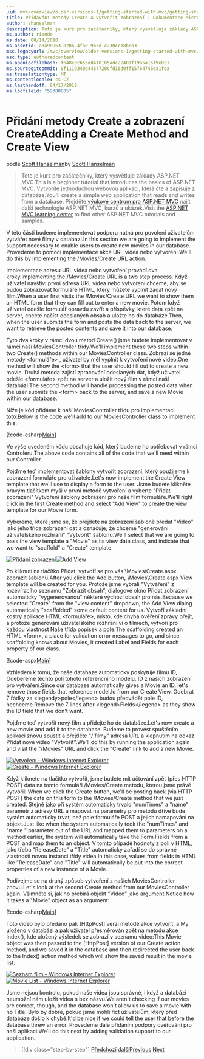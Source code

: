 ```yaml
---
uid: mvc/overview/older-versions-1/getting-started-with-mvc/getting-started-with-mvc-part6
title: Přidávání metody Create a vytvořit zobrazení | Dokumentace Microsoftu
author: shanselman
description: Toto je kurz pro začátečníky, který vysvětluje základy ASP.NET MVC. Vytvořte jednoduchou webovou aplikaci, která čte a zapisuje z databáze.
ms.author: riande
ms.date: 08/14/2010
ms.assetid: a3a90963-0286-4fa0-9b3d-c230cc18b0a3
msc.legacyurl: /mvc/overview/older-versions-1/getting-started-with-mvc/getting-started-with-mvc-part6
msc.type: authoredcontent
ms.openlocfilehash: f648e0cb53dd410105adc22401f19a5a15f9e8c1
ms.sourcegitcommit: 0f1119340e4464720cfd16d0ff15764746ea1fea
ms.translationtype: MT
ms.contentlocale: cs-CZ
ms.lasthandoff: 04/17/2019
ms.locfileid: "59380805"
---
```

# <a name="adding-a-create-method-and-create-view"></a><span data-ttu-id="da8b1-104">Přidání metody Create a zobrazení Create</span><span class="sxs-lookup"><span data-stu-id="da8b1-104">Adding a Create Method and Create View</span></span>

<span data-ttu-id="da8b1-105">podle [Scott Hanselman](https://github.com/shanselman)</span><span class="sxs-lookup"><span data-stu-id="da8b1-105">by [Scott Hanselman](https://github.com/shanselman)</span></span>

> <span data-ttu-id="da8b1-106">Toto je kurz pro začátečníky, který vysvětluje základy ASP.NET MVC.</span><span class="sxs-lookup"><span data-stu-id="da8b1-106">This is a beginner tutorial that introduces the basics of ASP.NET MVC.</span></span> <span data-ttu-id="da8b1-107">Vytvoříte jednoduchou webovou aplikaci, která čte a zapisuje z databáze.</span><span class="sxs-lookup"><span data-stu-id="da8b1-107">You'll create a simple web application that reads and writes from a database.</span></span> <span data-ttu-id="da8b1-108">Přejděte [výukové centrum pro ASP.NET MVC](../../../index.md) najít další technologie ASP.NET MVC, kurzů a ukázek.</span><span class="sxs-lookup"><span data-stu-id="da8b1-108">Visit the [ASP.NET MVC learning center](../../../index.md) to find other ASP.NET MVC tutorials and samples.</span></span>


<span data-ttu-id="da8b1-109">V této části budeme implementovat podporu nutná pro povolení uživatelům vytvářet nové filmy v databázi.</span><span class="sxs-lookup"><span data-stu-id="da8b1-109">In this section we are going to implement the support necessary to enable users to create new movies in our database.</span></span> <span data-ttu-id="da8b1-110">Provedeme to pomocí implementace akce URL videa nebo vytvoření.</span><span class="sxs-lookup"><span data-stu-id="da8b1-110">We'll do this by implementing the /Movies/Create URL action.</span></span>

<span data-ttu-id="da8b1-111">Implementace adresu URL videa nebo vytvoření provádí dva kroky.</span><span class="sxs-lookup"><span data-stu-id="da8b1-111">Implementing the /Movies/Create URL is a two step process.</span></span> <span data-ttu-id="da8b1-112">Když uživatel navštíví první adresa URL videa nebo vytvoření chceme, aby se budou zobrazovat formuláře HTML, který můžete vyplnit zadat nový film.</span><span class="sxs-lookup"><span data-stu-id="da8b1-112">When a user first visits the /Movies/Create URL we want to show them an HTML form that they can fill out to enter a new movie.</span></span> <span data-ttu-id="da8b1-113">Potom když uživatel odešle formulář opravdu zavřít a příspěvky, které data zpět na server, chcete načíst odeslaných obsah a uložte ho do databáze.</span><span class="sxs-lookup"><span data-stu-id="da8b1-113">Then, when the user submits the form and posts the data back to the server, we want to retrieve the posted contents and save it into our database.</span></span>

<span data-ttu-id="da8b1-114">Tyto dva kroky v rámci dvou metod Create() jsme budete implementovat v rámci naší MoviesController třídy.</span><span class="sxs-lookup"><span data-stu-id="da8b1-114">We'll implement these two steps within two Create() methods within our MoviesController class.</span></span> <span data-ttu-id="da8b1-115">Zobrazí se jedné metody &lt;formuláře&gt; , uživatel by měl vyplnit k vytvoření nové video.</span><span class="sxs-lookup"><span data-stu-id="da8b1-115">One method will show the &lt;form&gt; that the user should fill out to create a new movie.</span></span> <span data-ttu-id="da8b1-116">Druhá metoda zajistí zpracování odeslaných dat, když uživatel odešle &lt;formuláře&gt; zpět na server a uložit nový film v rámci naší databázi.</span><span class="sxs-lookup"><span data-stu-id="da8b1-116">The second method will handle processing the posted data when the user submits the &lt;form&gt; back to the server, and save a new Movie within our database.</span></span>

<span data-ttu-id="da8b1-117">Níže je kód přidáme k naší MoviesController třídu pro implementaci toto:</span><span class="sxs-lookup"><span data-stu-id="da8b1-117">Below is the code we'll add to our MoviesController class to implement this:</span></span>

[!code-csharp[Main](getting-started-with-mvc-part6/samples/sample1.cs)]

<span data-ttu-id="da8b1-118">Ve výše uvedeném kódu obsahuje kód, který budeme ho potřebovat v rámci Kontroleru.</span><span class="sxs-lookup"><span data-stu-id="da8b1-118">The above code contains all of the code that we'll need within our Controller.</span></span>

<span data-ttu-id="da8b1-119">Pojďme teď implementovat šablony vytvořit zobrazení, který použijeme k zobrazení formuláře pro uživatele.</span><span class="sxs-lookup"><span data-stu-id="da8b1-119">Let's now implement the Create View template that we'll use to display a form to the user.</span></span> <span data-ttu-id="da8b1-120">Jsme budete klikněte pravým tlačítkem myši v první metodě vytvoření a vyberte "Přidat zobrazení" Vytvoření šablony zobrazení pro naše film formuláře.</span><span class="sxs-lookup"><span data-stu-id="da8b1-120">We'll right click in the first Create method and select "Add View" to create the view template for our Movie form.</span></span>

<span data-ttu-id="da8b1-121">Vybereme, které jsme se, že přejdete na zobrazení šabloně předat "Video" jako jeho třída zobrazení dat a označuje, že chceme "generování uživatelského rozhraní" "Vytvořit" šablonu.</span><span class="sxs-lookup"><span data-stu-id="da8b1-121">We'll select that we are going to pass the view template a "Movie" as its view data class, and indicate that we want to "scaffold" a "Create" template.</span></span>

<span data-ttu-id="da8b1-122">[![Přidání zobrazení](getting-started-with-mvc-part6/_static/image2.png)](getting-started-with-mvc-part6/_static/image1.png)</span><span class="sxs-lookup"><span data-stu-id="da8b1-122">[![Add View](getting-started-with-mvc-part6/_static/image2.png)](getting-started-with-mvc-part6/_static/image1.png)</span></span>

<span data-ttu-id="da8b1-123">Po kliknutí na tlačítko Přidat, vytvoří se pro vás \Movies\Create.aspx zobrazit šablonu.</span><span class="sxs-lookup"><span data-stu-id="da8b1-123">After you click the Add button, \Movies\Create.aspx View template will be created for you.</span></span> <span data-ttu-id="da8b1-124">Protože jsme vybrali "Vytváření" z rozevíracího seznamu "Zobrazit obsah", dialogové okno Přidat zobrazení automaticky "vygenerovanou" některé výchozí obsah pro nás.</span><span class="sxs-lookup"><span data-stu-id="da8b1-124">Because we selected "Create" from the "view content" dropdown, the Add View dialog automatically "scaffolded" some default content for us.</span></span> <span data-ttu-id="da8b1-125">Vytvoří základní kostry aplikace HTML &lt;formuláře&gt;, místo, kde chyba ověření zprávy přejít, a protože generování uživatelského rozhraní ví o filmech, vytvoří pro každou vlastnost Naše třída popisek a pole.</span><span class="sxs-lookup"><span data-stu-id="da8b1-125">The scaffolding created an HTML &lt;form&gt;, a place for validation error messages to go, and since scaffolding knows about Movies, it created Label and Fields for each property of our class.</span></span>

[!code-aspx[Main](getting-started-with-mvc-part6/samples/sample2.aspx)]

<span data-ttu-id="da8b1-126">Vzhledem k tomu, že naše databáze automaticky poskytuje filmu ID, Odebereme těchto polí tohoto referenčního modelu. ID z našich zobrazení pro vytváření.</span><span class="sxs-lookup"><span data-stu-id="da8b1-126">Since our database automatically gives a Movie an ID, let's remove those fields that reference model.Id from our Create View.</span></span> <span data-ttu-id="da8b1-127">Odebrat 7 řádky za &lt;legendy&gt;pole&lt;/legend&gt; budou předvádět pole ID, nechceme.</span><span class="sxs-lookup"><span data-stu-id="da8b1-127">Remove the 7 lines after &lt;legend&gt;Fields&lt;/legend&gt; as they show the ID field that we don't want.</span></span>

<span data-ttu-id="da8b1-128">Pojďme teď vytvořit nový film a přidejte ho do databáze.</span><span class="sxs-lookup"><span data-stu-id="da8b1-128">Let's now create a new movie and add it to the database.</span></span> <span data-ttu-id="da8b1-129">Budeme to provést spuštěním aplikaci znovu spustit a přejděte "/ filmy" adresa URL a klepnutím na odkaz Přidat nové video "Vytvořit".</span><span class="sxs-lookup"><span data-stu-id="da8b1-129">We'll do this by running the application again and visit the "/Movies" URL and click the "Create" link to add a new Movie.</span></span>

<span data-ttu-id="da8b1-130">[![Vytvoření – Windows Internet Explorer](getting-started-with-mvc-part6/_static/image4.png)](getting-started-with-mvc-part6/_static/image3.png)</span><span class="sxs-lookup"><span data-stu-id="da8b1-130">[![Create - Windows Internet Explorer](getting-started-with-mvc-part6/_static/image4.png)](getting-started-with-mvc-part6/_static/image3.png)</span></span>

<span data-ttu-id="da8b1-131">Když kliknete na tlačítko vytvořit, jsme budete mít účtování zpět (přes HTTP POST) data na tomto formuláři /Movies/Create metodu, kterou jsme právě vytvořili.</span><span class="sxs-lookup"><span data-stu-id="da8b1-131">When we click the Create button, we'll be posting back (via HTTP POST) the data on this form to the /Movies/Create method that we just created.</span></span> <span data-ttu-id="da8b1-132">Stejně jako při systém automaticky trvalo "numTimes" a "name" parametr z adresy URL a mapovat na parametry pro metodu dříve bude systém automaticky trvat, než pole formuláře POST a jejich namapování na objekt.</span><span class="sxs-lookup"><span data-stu-id="da8b1-132">Just like when the system automatically took the "numTimes" and "name " parameter out of the URL and mapped them to parameters on a method earlier, the system will automatically take the Form Fields from a POST and map them to an object.</span></span> <span data-ttu-id="da8b1-133">V tomto případě hodnoty z polí v HTML, jako třeba "ReleaseDate" a "Title" automaticky zařadí se do správné vlastnosti novou instanci třídy videa.</span><span class="sxs-lookup"><span data-stu-id="da8b1-133">In this case, values from fields in HTML like "ReleaseDate" and "Title" will automatically be put into the correct properties of a new instance of a Movie.</span></span>

<span data-ttu-id="da8b1-134">Podívejme se na druhý způsob vytvoření z našich MoviesController znovu.</span><span class="sxs-lookup"><span data-stu-id="da8b1-134">Let's look at the second Create method from our MoviesController again.</span></span> <span data-ttu-id="da8b1-135">Všimněte si, jak ho přebírá objekt "Video" jako argument:</span><span class="sxs-lookup"><span data-stu-id="da8b1-135">Notice how it takes a "Movie" object as an argument:</span></span>

[!code-csharp[Main](getting-started-with-mvc-part6/samples/sample3.cs)]

<span data-ttu-id="da8b1-136">Toto video bylo předáno pak [HttpPost] verzi metodě akce vytvořit, a My uloženo v databázi a pak uživatel přesměrován zpět na metodu akce Index(), kde uložený výsledek se zobrazí v seznamu video:</span><span class="sxs-lookup"><span data-stu-id="da8b1-136">This Movie object was then passed to the [HttpPost] version of our Create action method, and we saved it in the database and then redirected the user back to the Index() action method which will show the saved result in the movie list:</span></span>

<span data-ttu-id="da8b1-137">[![Seznam film – Windows Internet Explorer](getting-started-with-mvc-part6/_static/image6.png)](getting-started-with-mvc-part6/_static/image5.png)</span><span class="sxs-lookup"><span data-stu-id="da8b1-137">[![Movie List - Windows Internet Explorer](getting-started-with-mvc-part6/_static/image6.png)](getting-started-with-mvc-part6/_static/image5.png)</span></span>

<span data-ttu-id="da8b1-138">Jsme nejsou kontrolu, pokud naše videa jsou správné, i když a databázi neumožní nám uložit videa s bez názvu.</span><span class="sxs-lookup"><span data-stu-id="da8b1-138">We aren't checking if our movies are correct, though, and the database won't allow us to save a movie with no Title.</span></span> <span data-ttu-id="da8b1-139">Bylo by dobré, pokud jsme mohli říct uživatelům, který před databáze došlo k chybě.</span><span class="sxs-lookup"><span data-stu-id="da8b1-139">It'd be nice if we could tell the user that before the database threw an error.</span></span> <span data-ttu-id="da8b1-140">Provedeme dále přidáním podpory ověřování pro naši aplikaci.</span><span class="sxs-lookup"><span data-stu-id="da8b1-140">We'll do this next by adding validation support to our application.</span></span>

> [!div class="step-by-step"]
> <span data-ttu-id="da8b1-141">[Předchozí](getting-started-with-mvc-part5.md)
> [další](getting-started-with-mvc-part7.md)</span><span class="sxs-lookup"><span data-stu-id="da8b1-141">[Previous](getting-started-with-mvc-part5.md)
[Next](getting-started-with-mvc-part7.md)</span></span>
